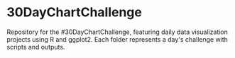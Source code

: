 # 30DayChartChallenge
Repository for the #30DayChartChallenge, featuring daily data visualization projects using R and ggplot2. Each folder represents a day's challenge with scripts and outputs.
